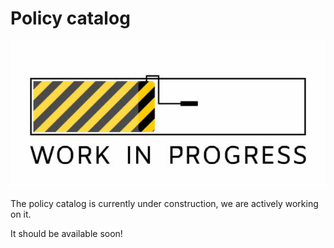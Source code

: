 # Policy catalog

<p align="center">
  <img src="../static/WIP.jpg" />
</p>

The policy catalog is currently under construction, we are actively working on it.

It should be available soon!
